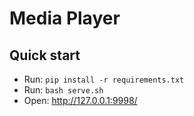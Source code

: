 # Media Player

## Quick start

- Run: `pip install -r requirements.txt`
- Run: `bash serve.sh`
- Open: http://127.0.0.1:9998/